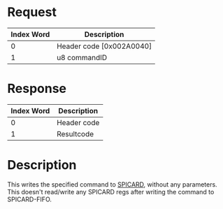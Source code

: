 # Request

| Index Word | Description                |
|------------|----------------------------|
| 0          | Header code \[0x002A0040\] |
| 1          | u8 commandID               |

# Response

| Index Word | Description |
|------------|-------------|
| 0          | Header code |
| 1          | Resultcode  |

# Description

This writes the specified command to [SPICARD](SPICARD "wikilink"),
without any parameters. This doesn't read/write any SPICARD regs after
writing the command to SPICARD-FIFO.